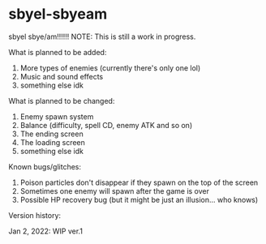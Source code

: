 # sbyel-sbyeam
sbyel sbye/am!!!!!!
NOTE:
This is still a work in progress.

What is planned to be added:
1. More types of enemies (currently there's only one lol)
2. Music and sound effects
3. something else idk

What is planned to be changed:
1. Enemy spawn system
2. Balance (difficulty, spell CD, enemy ATK and so on)
3. The ending screen
4. The loading screen
5. something else idk

Known bugs/glitches:
1. Poison particles don't disappear if they spawn on the top of the screen
2. Sometimes one enemy will spawn after the game is over
3. Possible HP recovery bug (but it might be just an illusion... who knows)

Version history:

Jan 2, 2022: WIP ver.1
